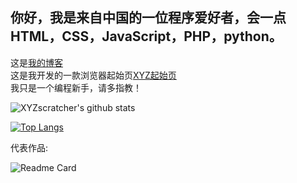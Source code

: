 ## 你好，我是来自中国的一位程序爱好者，会一点HTML，CSS，JavaScript，PHP，python。
这是[我的博客](https://xn--wnu286bc9czuf.rth1.one/)  
这是我开发的一款浏览器起始页[XYZ起始页](http://xyz.freeee.ml/)   
我只是一个编程新手，请多指教！  

![XYZscratcher's github stats](https://github-readme-stats.vercel.app/api?username=XYZscratcher&hide_title=false&hide_border=true&show_icons=true&include_all_commits=true&line_height=26&bg_color=&theme=react&locale=cn)  

[![Top Langs](https://github-readme-stats.vercel.app/api/top-langs/?username=XYZscratcher&locale=cn)](https://github.com/XYZscrather)  

代表作品:  

![Readme Card](https://github-readme-stats.vercel.app/api/pin/?username=XYZscratcher&repo=xyzstart&theme=algolia)
